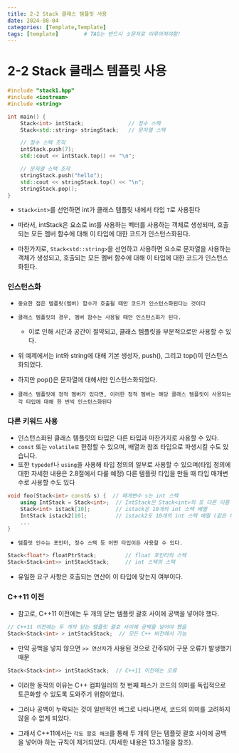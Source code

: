 ```yaml
---
title: 2-2 Stack 클래스 템플릿 사용
date: 2024-08-04
categories: [Template,Template]
tags: [template]		# TAG는 반드시 소문자로 이루어져야함!
---
```


# 2-2 Stack 클래스 템플릿 사용

```c++
#include "stack1.hpp"
#include <iostream>
#include <string>

int main() {
    Stack<int> intStack;              // 정수 스택
    Stack<std::string> stringStack;   // 문자열 스택

    // 정수 스택 조작
    intStack.push(7);
    std::cout << intStack.top() << "\n";

    // 문자열 스택 조작
    stringStack.push("hello");
    std::cout << stringStack.top() << "\n";
    stringStack.pop();
}
```

* `Stack<int>`를 선언하면 int가 클래스 템플릿 내에서 타입 `T`로 사용된다

* 따라서, intStack은 요소로 int를 사용하는 벡터를 사용하는 객체로 생성되며, 호출되는 모든 멤버 함수에 대해 이 타입에 대한 코드가 인스턴스화된다.

* 마찬가지로, `Stack<std::string>`을 선언하고 사용하면 요소로 문자열을 사용하는 객체가 생성되고, 호출되는 모든 멤버 함수에 대해 이 타입에 대한 코드가 인스턴스화된다.

### 인스턴스화

* `중요한 점은 템플릿(멤버) 함수가 호출될 때만 코드가 인스턴스화된다는 것이다`

* `클래스 템플릿의 경우, 멤버 함수는 사용될 때만 인스턴스화가 된다.`

  * 이로 인해 시간과 공간이 절약되고, 클래스 템플릿을 부분적으로만 사용할 수 있다.

* 위 예제에서는 int와 string에 대해 기본 생성자, push(), 그리고 top()이 인스턴스화되었다.

* 하지만 pop()은 문자열에 대해서만 인스턴스화되었다. 

* `클래스 템플릿에 정적 멤버가 있다면, 이러한 정적 멤버는 해당 클래스 템플릿이 사용되는 각 타입에 대해 한 번씩 인스턴스화된다`


### 다른 키워드 사용

* 인스턴스화된 클래스 템플릿의 타입은 다른 타입과 마찬가지로 사용할 수 있다.
* `const` 또는 `volatile로` 한정할 수 있으며, 배열과 참조 타입으로 파생시킬 수도 있습니다.
* 또한 `typedef`나 `using`을 사용해 타입 정의의 일부로 사용할 수 있으며(타입 정의에 대한 자세한 내용은 2.8절에서 다룰 예정) 다른 템플릿 타입을 만들 때 타입 매개변수로 사용할 수도 있다

```c++
void foo(Stack<int> const& s) {  // 매개변수 s는 int 스택
    using IntStack = Stack<int>;  // IntStack은 Stack<int>의 또 다른 이름
    Stack<int> istack[10];        // istack은 10개의 int 스택 배열
    IntStack istack2[10];         // istack2도 10개의 int 스택 배열 (같은 타입)
    ...
}
```

* `템플릿 인수는 포인터, 정수 스택 등 어떤 타입이든 사용할 수 있다.`

```c++
Stack<float*> floatPtrStack;         // float 포인터의 스택
Stack<Stack<int>> intStackStack;     // int 스택의 스택
```

* 유일한 요구 사항은 호출되는 연산이 이 타입에 맞는지 여부이다.


### C++11 이전

* 참고로, C++11 이전에는 두 개의 닫는 템플릿 괄호 사이에 공백을 넣어야 했다.

```c++
// C++11 이전에는 두 개의 닫는 템플릿 괄호 사이에 공백을 넣어야 했음
Stack<Stack<int> > intStackStack;  // 모든 C++ 버전에서 가능
```

* 만약 공백을 넣지 않으면 `>> 연산자`가 사용된 것으로 간주되어 구문 오류가 발생했기 때문

```c++
Stack<Stack<int>> intStackStack;  // C++11 이전에는 오류
```

* 이러한 동작의 이유는 C++ 컴파일러의 첫 번째 패스가 코드의 의미를 독립적으로 토큰화할 수 있도록 도와주기 위함이었다.

* 그러나 공백이 누락되는 것이 일반적인 버그로 나타나면서, 코드의 의미를 고려하지 않을 수 없게 되었다.

* 그래서 C++11에서는 `각도 괄호 해크`를 통해 두 개의 닫는 템플릿 괄호 사이에 공백을 넣어야 하는 규칙이 제거되었다. (자세한 내용은 13.3.1절을 참조).